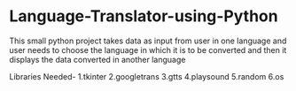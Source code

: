 # Language-Translator-using-Python
This small python project takes data as input from user in one language and user needs to choose the language in which it is to be converted and then it displays the data converted in another language

Libraries Needed-
 1.tkinter
 2.googletrans
 3.gtts
 4.playsound
 5.random
 6.os
